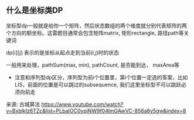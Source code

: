 
## 什么是坐标类DP

坐标型dp一般就是给你一个矩阵，然后状态数组的两个维度就分别代表矩阵的两个方向的额坐标。这雷题目通常会包含矩阵matrix, 矩形rectangle, 路径path等关键词

dp[i][j] 表示的是坐标从起点走到当前(i,j)时的状态

一般用来处理，pathSum(max, min), pathCount, 是否能到达， maxArea等

* 注意和序列型dp区分，序列型为前i个位置里，第i个位置一定选的答案，比如LIS，前面的位置是可以跳过的subsequence, 我们这里坐标型不可以跳跃必须向前走

来源: 古城算法 https://www.youtube.com/watch?v=BxblkIz6TZc&list=PLbaIOC0vpjNW9f04lmGAwVC-856a6y5gw&index=8